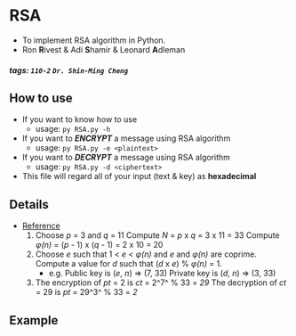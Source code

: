 # RSA

- To implement RSA algorithm in Python.
- Ron **R**ivest & Adi **S**hamir & Leonard **A**dleman

##### tags: `110-2` `Dr. Shin-Ming Cheng`

## How to use

- If you want to know how to use
	- usage: `py RSA.py -h`
- If you want to ***ENCRYPT*** a message using RSA algorithm
	- usage: `py RSA.py -e <plaintext>`
- If you want to ***DECRYPT*** a message using RSA algorithm
	- usage: `py RSA.py -d <ciphertext>`
- This file will regard all of your input (text & key) as **hexadecimal**

## Details

- [Reference](https://www.cs.utexas.edu/~mitra/honors/soln.html)
	1. Choose *p* = 3 and *q* = 11
	   Compute *N* = *p* x *q* = 3 x 11 = 33
	   Compute *φ(n)* = (*p* - 1) x (*q* - 1) = 2 x 10 = 20
	2. Choose *e* such that 1 < *e* < *φ(n)* and *e* and *φ(n)* are coprime.
	   Compute a value for *d* such that (*d* x *e*) % *φ(n)* = 1.
	   - e.g. Public key is (*e*, *n*) => (7, 33)
	          Private key is (*d*, *n*) => (3, 33)
	3. The encryption of *pt* =  2 is *ct* = 2^7^ % 33 = *29*
	   The decryption of *ct* = 29 is *pt* = 29^3^ % 33 = *2*

## Example

